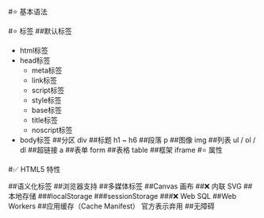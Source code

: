 #⭐️ 基本语法

#⭐️ 标签
##默认标签
* html标签
* head标签
  * meta标签
  * link标签 
  * script标签
  * style标签
  * base标签
  * title标签
  * noscript标签
* body标签
##分区 div
##标题 h1 ~ h6
##段落 p
##图像 img
##列表 ul / ol / dl
##超链接 a
##表单 form
##表格 table
##框架 iframe
#⭐️ 属性

#✅ HTML5 特性

##语义化标签
##浏览器支持
##多媒体标签
##Canvas 画布
##❌ 内联 SVG
##本地存储
###localStorage
###sessionStorage
###❌ Web SQL
##Web Workers
##应用缓存（Cache Manifest）
官方表示弃用
##无障碍